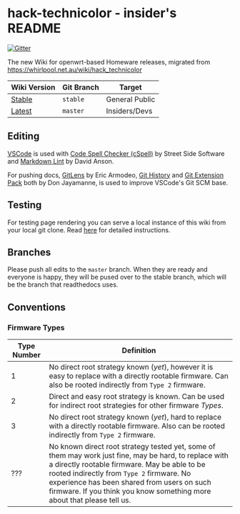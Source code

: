 # hack-technicolor - insider's README

[![Gitter](https://badges.gitter.im/Hack-Technicolor/community.svg)](https://gitter.im/Hack-Technicolor/community?utm_source=badge&utm_medium=badge&utm_campaign=pr-badge)

The new Wiki for openwrt-based Homeware releases, migrated from https://whirlpool.net.au/wiki/hack_technicolor

| Wiki Version                                        | Git Branch | Target         |
|-----------------------------------------------------|------------|----------------|
| [Stable](https://hack-technicolor.rtfd.io)          | `stable`   | General Public |
| [Latest](https://hack-technicolor.rtfd.io/en/latest)| `master`   | Insiders/Devs  |


## Editing

[VSCode](https://code.visualstudio.com/) is used with [Code Spell Checker (cSpell)](https://marketplace.visualstudio.com/items?itemName=streetsidesoftware.code-spell-checker) by Street Side Software and [Markdown Lint](https://marketplace.visualstudio.com/items?itemName=DavidAnson.vscode-markdownlint) by David Anson.

For pushing docs, [GitLens](https://marketplace.visualstudio.com/items?itemName=eamodio.gitlens) by Eric Armodeo, [Git History](https://marketplace.visualstudio.com/items?itemName=donjayamanne.githistory) and [Git Extension Pack](https://marketplace.visualstudio.com/items?itemName=donjayamanne.git-extension-pack) both by Don Jayamanne, is used to improve VSCode's Git SCM base.

## Testing

For testing page rendering you can serve a local instance of this wiki from your local git clone. Read [here](Host%20this%20Locally.md) for detailed instructions.

## Branches

Please push all edits to the `master` branch. When they are ready and everyone is happy, they will be pused over to the stable branch, which will be the branch that readthedocs uses.

## Conventions

### Firmware Types

| Type Number |     Definition     |
|-------------|--------------------|
|      1      |  No direct root strategy known (*yet*), however it is easy to replace with a directly rootable firmware. Can also be rooted indirectly from `Type 2` firmware. |
|      2      |  Direct and easy root strategy is known. Can be used for indirect root strategies for other firmware *Types*. |
|      3      |  No direct root strategy known (*yet*), hard to replace with a directly rootable firmware. Also can be rooted indirectly from `Type 2` firmware. |
|     ???     |   No known direct root strategy tested yet, some of them may work just fine, may be hard, to replace with a directly rootable firmware. May be able to be rooted indirectly from `Type 2` firmware. No experience has been shared from users on such firmware. If you think you know something more about that please tell us. |
